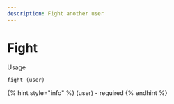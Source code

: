 ```yaml
---
description: Fight another user
---
```


# Fight

Usage

```
fight (user)
```

{% hint style="info" %}
(user) - required
{% endhint %}

